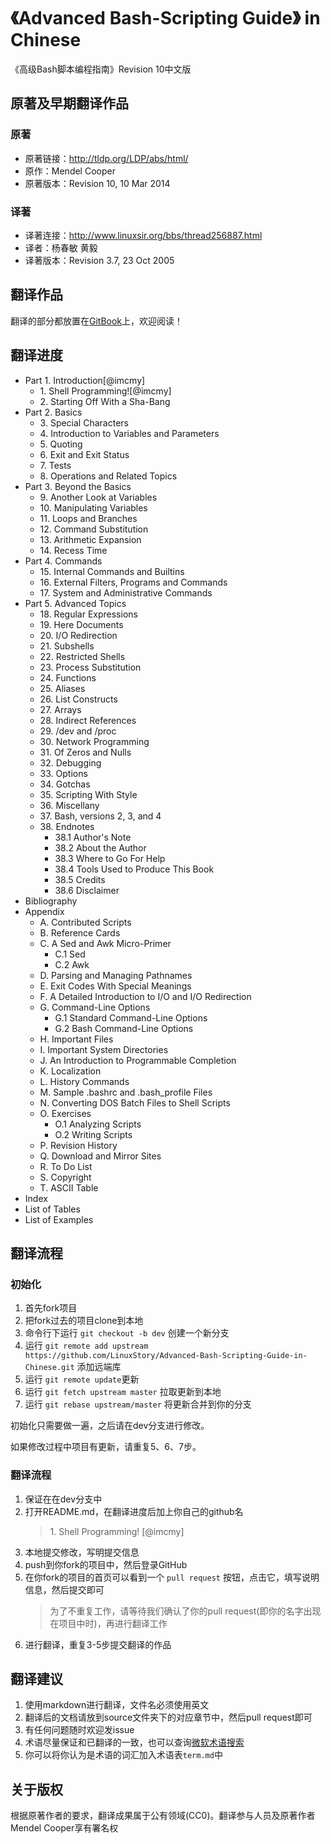 # 《Advanced Bash-Scripting Guide》 in Chinese

《高级Bash脚本编程指南》Revision 10中文版

## 原著及早期翻译作品
### 原著
- 原著链接：http://tldp.org/LDP/abs/html/
- 原作：Mendel Cooper
- 原著版本：Revision 10, 10 Mar 2014

### 译著
- 译著连接：http://www.linuxsir.org/bbs/thread256887.html
- 译者：杨春敏 黄毅
- 译著版本：Revision 3.7, 23 Oct 2005

## 翻译作品
翻译的部分都放置在[GitBook](https://www.gitbook.com/book/imcmy/advanced-bash-scripting-guide-in-chinese/details)上，欢迎阅读！

## 翻译进度
- Part 1. Introduction[@imcmy]
	- 1\. Shell Programming![@imcmy]
	- 2\. Starting Off With a Sha-Bang
- Part 2. Basics
	- 3\. Special Characters
	- 4\. Introduction to Variables and Parameters
	- 5\. Quoting
	- 6\. Exit and Exit Status
	- 7\. Tests
	- 8\. Operations and Related Topics
- Part 3. Beyond the Basics
	- 9\. Another Look at Variables
	- 10\. Manipulating Variables
	- 11\. Loops and Branches
	- 12\. Command Substitution
	- 13\. Arithmetic Expansion
	- 14\. Recess Time
- Part 4. Commands
	- 15\. Internal Commands and Builtins
	- 16\. External Filters, Programs and Commands
	- 17\. System and Administrative Commands
- Part 5. Advanced Topics
	- 18\. Regular Expressions
	- 19\. Here Documents
	- 20\. I/O Redirection
	- 21\. Subshells
	- 22\. Restricted Shells
	- 23\. Process Substitution
	- 24\. Functions
	- 25\. Aliases
	- 26\. List Constructs
	- 27\. Arrays
	- 28\. Indirect References
	- 29\. /dev and /proc
	- 30\. Network Programming
	- 31\. Of Zeros and Nulls
	- 32\. Debugging
	- 33\. Options
	- 34\. Gotchas
	- 35\. Scripting With Style
	- 36\. Miscellany
	- 37\. Bash, versions 2, 3, and 4
	- 38\. Endnotes
		- 38.1 Author's Note
		- 38.2 About the Author
		- 38.3 Where to Go For Help
		- 38.4 Tools Used to Produce This Book
		- 38.5 Credits
		- 38.6 Disclaimer
- Bibliography
- Appendix
	- A\. Contributed Scripts
	- B\. Reference Cards
	- C\. A Sed and Awk Micro-Primer
		- C.1 Sed
		- C.2 Awk
	- D\. Parsing and Managing Pathnames
	- E\. Exit Codes With Special Meanings
	- F\. A Detailed Introduction to I/O and I/O Redirection
	- G\. Command-Line Options
		- G.1 Standard Command-Line Options
		- G.2 Bash Command-Line Options
	- H\. Important Files
	- I\. Important System Directories
	- J\. An Introduction to Programmable Completion
	- K\. Localization
	- L\. History Commands
	- M\. Sample .bashrc and .bash_profile Files
	- N\. Converting DOS Batch Files to Shell Scripts
	- O\. Exercises
		- O.1 Analyzing Scripts
		- O.2 Writing Scripts
	- P\. Revision History
	- Q\. Download and Mirror Sites
	- R\. To Do List
	- S\. Copyright
	- T\. ASCII Table
- Index
- List of Tables
- List of Examples

## 翻译流程
### 初始化
1. 首先fork项目
2. 把fork过去的项目clone到本地
3. 命令行下运行 `git checkout -b dev` 创建一个新分支
4. 运行 `git remote add upstream https://github.com/LinuxStory/Advanced-Bash-Scripting-Guide-in-Chinese.git` 添加远端库
5. 运行 `git remote update`更新
6. 运行 `git fetch upstream master` 拉取更新到本地
7. 运行 `git rebase upstream/master` 将更新合并到你的分支

初始化只需要做一遍，之后请在dev分支进行修改。

如果修改过程中项目有更新，请重复5、6、7步。

### 翻译流程
1. 保证在在dev分支中
2. 打开README.md，在翻译进度后加上你自己的github名
	> 1\. Shell Programming! [@imcmy]
3. 本地提交修改，写明提交信息
4. push到你fork的项目中，然后登录GitHub
5. 在你fork的项目的首页可以看到一个 `pull request` 按钮，点击它，填写说明信息，然后提交即可
	> 为了不重复工作，请等待我们确认了你的pull request(即你的名字出现在项目中时)，再进行翻译工作
6. 进行翻译，重复3-5步提交翻译的作品

## 翻译建议
1. 使用markdown进行翻译，文件名必须使用英文
2. 翻译后的文档请放到source文件夹下的对应章节中，然后pull request即可
3. 有任何问题随时欢迎发issue
4. 术语尽量保证和已翻译的一致，也可以查询[微软术语搜索](http://www.microsoft.com/Language/zh-cn/Search.aspx)
5. 你可以将你认为是术语的词汇加入术语表`term.md`中

## 关于版权
根据原著作者的要求，翻译成果属于公有领域(CC0)。翻译参与人员及原著作者Mendel Cooper享有署名权